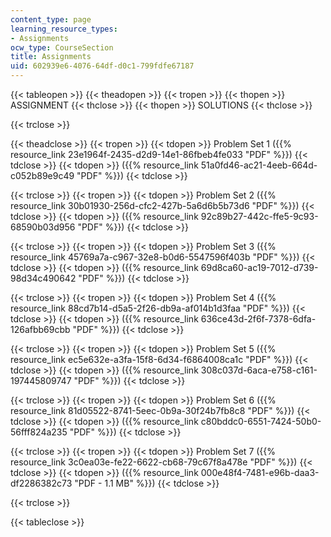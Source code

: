 ```yaml
---
content_type: page
learning_resource_types:
- Assignments
ocw_type: CourseSection
title: Assignments
uid: 602939e6-4076-64df-d0c1-799fdfe67187
---
```


{{< tableopen >}}
{{< theadopen >}}
{{< tropen >}}
{{< thopen >}}
ASSIGNMENT
{{< thclose >}}
{{< thopen >}}
SOLUTIONS
{{< thclose >}}

{{< trclose >}}

{{< theadclose >}}
{{< tropen >}}
{{< tdopen >}}
Problem Set 1 ({{% resource_link 23e1964f-2435-d2d9-14e1-86fbeb4fe033 "PDF" %}})
{{< tdclose >}}
{{< tdopen >}}
({{% resource_link 51a0fd46-ac21-4eeb-664d-c052b89e9c49 "PDF" %}})
{{< tdclose >}}

{{< trclose >}}
{{< tropen >}}
{{< tdopen >}}
Problem Set 2 ({{% resource_link 30b01930-256d-cfc2-427b-5a6d6b5b73d6 "PDF" %}})
{{< tdclose >}}
{{< tdopen >}}
({{% resource_link 92c89b27-442c-ffe5-9c93-68590b03d956 "PDF" %}})
{{< tdclose >}}

{{< trclose >}}
{{< tropen >}}
{{< tdopen >}}
Problem Set 3 ({{% resource_link 45769a7a-c967-32e8-b0d6-5547596f403b "PDF" %}})
{{< tdclose >}}
{{< tdopen >}}
({{% resource_link 69d8ca60-ac19-7012-d739-98d34c490642 "PDF" %}})
{{< tdclose >}}

{{< trclose >}}
{{< tropen >}}
{{< tdopen >}}
Problem Set 4 ({{% resource_link 88cd7b14-d5a5-2f26-db9a-af014b1d3faa "PDF" %}})
{{< tdclose >}}
{{< tdopen >}}
({{% resource_link 636ce43d-2f6f-7378-6dfa-126afbb69cbb "PDF" %}})
{{< tdclose >}}

{{< trclose >}}
{{< tropen >}}
{{< tdopen >}}
Problem Set 5 ({{% resource_link ec5e632e-a3fa-15f8-6d34-f6864008ca1c "PDF" %}})
{{< tdclose >}}
{{< tdopen >}}
({{% resource_link 308c037d-6aca-e758-c161-197445809747 "PDF" %}})
{{< tdclose >}}

{{< trclose >}}
{{< tropen >}}
{{< tdopen >}}
Problem Set 6 ({{% resource_link 81d05522-8741-5eec-0b9a-30f24b7fb8c8 "PDF" %}})
{{< tdclose >}}
{{< tdopen >}}
({{% resource_link c80bddc0-6551-7424-50b0-56fff824a235 "PDF" %}})
{{< tdclose >}}

{{< trclose >}}
{{< tropen >}}
{{< tdopen >}}
Problem Set 7 ({{% resource_link 3c0ea03e-fe22-6622-cb68-79c67f8a478e "PDF" %}})
{{< tdclose >}}
{{< tdopen >}}
({{% resource_link 000e48f4-7481-e96b-daa3-df2286382c73 "PDF - 1.1 MB" %}})
{{< tdclose >}}

{{< trclose >}}

{{< tableclose >}}